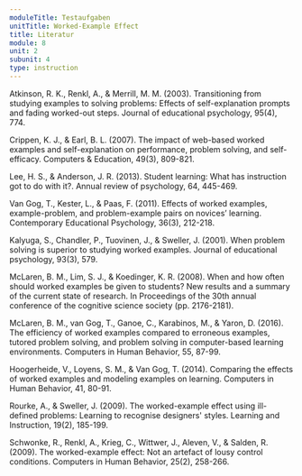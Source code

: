 ```yaml
---
moduleTitle: Testaufgaben
unitTitle: Worked-Example Effect
title: Literatur
module: 8
unit: 2
subunit: 4
type: instruction
---
```


Atkinson, R. K., Renkl, A., & Merrill, M. M. (2003). Transitioning from studying examples to solving problems: Effects of self-explanation prompts and fading worked-out steps. Journal of educational psychology, 95(4), 774.

Crippen, K. J., & Earl, B. L. (2007). The impact of web-based worked examples and self-explanation on performance, problem solving, and self-efficacy. Computers & Education, 49(3), 809-821.

Lee, H. S., & Anderson, J. R. (2013). Student learning: What has instruction got to do with it?. Annual review of psychology, 64, 445-469.

Van Gog, T., Kester, L., & Paas, F. (2011). Effects of worked examples, example-problem, and problem-example pairs on novices’ learning. Contemporary Educational Psychology, 36(3), 212-218.

Kalyuga, S., Chandler, P., Tuovinen, J., & Sweller, J. (2001). When problem solving is superior to studying worked examples. Journal of educational psychology, 93(3), 579.

McLaren, B. M., Lim, S. J., & Koedinger, K. R. (2008). When and how often should worked examples be given to students? New results and a summary of the current state of research. In Proceedings of the 30th annual conference of the cognitive science society (pp. 2176-2181).

McLaren, B. M., van Gog, T., Ganoe, C., Karabinos, M., & Yaron, D. (2016). The efficiency of worked examples compared to erroneous examples, tutored problem solving, and problem solving in computer-based learning environments. Computers in Human Behavior, 55, 87-99.

Hoogerheide, V., Loyens, S. M., & Van Gog, T. (2014). Comparing the effects of worked examples and modeling examples on learning. Computers in Human Behavior, 41, 80-91.

Rourke, A., & Sweller, J. (2009). The worked-example effect using ill-defined problems: Learning to recognise designers' styles. Learning and Instruction, 19(2), 185-199.

Schwonke, R., Renkl, A., Krieg, C., Wittwer, J., Aleven, V., & Salden, R. (2009). The worked-example effect: Not an artefact of lousy control conditions. Computers in Human Behavior, 25(2), 258-266.